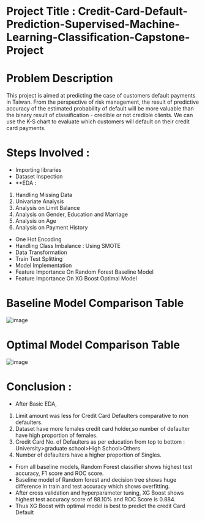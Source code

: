 # Project Title : Credit-Card-Default-Prediction-Supervised-Machine-Learning-Classification-Capstone-Project
# Problem Description
This project is aimed at predicting the case of customers default payments in Taiwan. From the perspective of risk management, the result of predictive accuracy of the estimated probability of default will be more valuable than the binary result of classification - credible or not credible clients. We can use the K-S chart to evaluate which customers will default on their credit card payments.

# Steps Involved :
* Importing libraries
* Dataset Inspection
*  **EDA :
  1. Handling Missing Data
  2. Univariate Analysis
  3. Analysis on Limit Balance
  4. Analysis on Gender, Education and Marriage
  5. Analysis on Age
  6. Analysis on Payment History
* One Hot Encoding
* Handling Class Imbalance : Using SMOTE
* Data Transformation
* Train Test Splitting
* Model Implementation
* Feature Importance On Random Forest Baseline Model
* Feature Importance On XG Boost Optimal Model

# Baseline Model Comparison Table
![image](https://user-images.githubusercontent.com/46549606/172003678-4937c6ad-8a1b-4de8-92d1-35e96af88dfd.png)

# Optimal Model Comparison Table
![image](https://user-images.githubusercontent.com/46549606/172003728-ac79f987-c13f-4516-95e7-4f42409e03cd.png)

# Conclusion :
* After Basic EDA,
 1. Limit amount was less for Credit Card Defaulters comparative to non defaulters.
 2. Dataset have more females credit card holder,so number of defaulter have high proportion of females.
 3. Credit Card No. of Defaulters as per education from top to bottom : 
University>graduate school>High School>Others
 4. Number of defaulters have a higher proportion of Singles.
* From all baseline models, Random Forest classifier shows highest test accuracy, F1 score and ROC score.
* Baseline model of Random forest and decision tree shows huge difference in train and test accuracy which shows overfitting.
* After cross validation and hyperparameter tuning, XG Boost shows highest test accuracy score of 88.10% and ROC Score is 0.884.
* Thus XG Boost with optimal model is best to predict the credit Card Default
  
